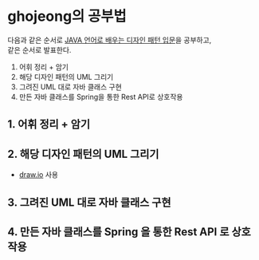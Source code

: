 # ghojeong의 공부법

다음과 같은 순서로 [JAVA 언어로 배우는 디자인 패턴 입문](https://github.com/michilu/dpsrc_2009-10-10)을 공부하고,<br>
같은 순서로 발표한다.

1. 어휘 정리 + 암기
2. 해당 디자인 패턴의 UML 그리기
3. 그려진 UML 대로 자바 클래스 구현
4. 만든 자바 클래스를 Spring을 통한 Rest API로 상호작용

## 1. 어휘 정리 + 암기

## 2. 해당 디자인 패턴의 UML 그리기

- [draw.io](https://github.com/jgraph/drawio-desktop/releases) 사용

## 3. 그려진 UML 대로 자바 클래스 구현

## 4. 만든 자바 클래스를 Spring 을 통한 Rest API 로 상호작용
